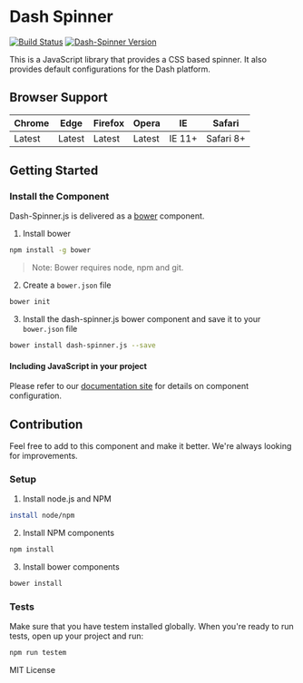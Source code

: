 # Dash Spinner
[![Build Status](https://travis-ci.org/samaritanministries/dash-spinner.js.svg?branch=master)](https://travis-ci.org/samaritanministries/dash-spinner.js)
[![Dash-Spinner Version](https://img.shields.io/badge/Version-0.3.0-green.svg)]()

This is a JavaScript library that provides a CSS based spinner. It also provides default configurations for the Dash platform.

## Browser Support

| Chrome | Edge | Firefox | Opera | IE | Safari |
|--------|------|---------|-------|----|--------|
| Latest | Latest | Latest | Latest | IE 11+ | Safari 8+ |

## Getting Started

### Install the Component

Dash-Spinner.js is delivered as a [bower](bower.io) component.

1. Install bower
  ```bash
  npm install -g bower
  ```

  >Note: Bower requires node, npm and git.

2. Create a `bower.json` file
  ```bash
  bower init
  ```

3. Install the dash-spinner.js bower component and save it to your `bower.json` file
  ```bash
  bower install dash-spinner.js --save
  ```

#### Including JavaScript in your project

Please refer to our [documentation site](http://developers.samaritanministries.org/developers/dash-spinner.js/) for details on component configuration.


## Contribution

Feel free to add to this component and make it better. We're always looking for improvements.

### Setup

1. Install node.js and NPM

  ```bash
  install node/npm
  ```
2. Install NPM components

  ```bash
  npm install
  ```
3. Install bower components

  ```bash
  bower install
  ```

### Tests

Make sure that you have testem installed globally. When you're ready to run tests, open up your project and run:

```bash
npm run testem
```

MIT License
